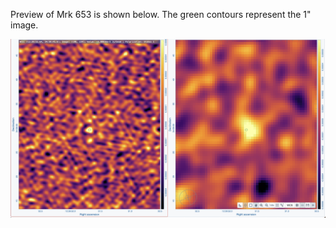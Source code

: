 Preview of Mrk 653 is shown below. The green contours represent the 1" image. 

![Mrk653](Mrk653.png "Mrk653")
